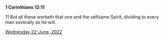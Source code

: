 **1 Corinthians 12:11**

11 But all these worketh that one and the selfsame Spirit, dividing to every man severally as he will.

[Wednesday 22-June, 2022](https://t.me/s/daily_scripture)
